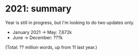 # 2021: summary

Year is still in progress, but I'm looking to do two updates only.

 - January 2021 → May: 7,672k
 - June → December: ???k

(Total: ?? million words, up from 11 last year.)
